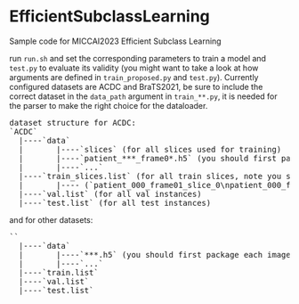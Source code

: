 # EfficientSubclassLearning
Sample code for MICCAI2023 Efficient Subclass Learning

run `run.sh` and set the corresponding parameters to train a model and `test.py` to evaluate its validity (you might want to take a look at how arguments are defined in `train_proposed.py` and `test.py`). Currently configured datasets are ACDC and BraTS2021, be sure to include the correct dataset in the `data_path` argument in `train_**.py`, it is needed for the parser to make the right choice for the dataloader.

<pre>
dataset structure for ACDC:
`ACDC`  
  |----`data`
  |       |----`slices` (for all slices used for training)  
  |       |----`patient_***_frame0*.h5` (you should first package each image and its label in a h5 file)  
  |       |----`...`  
  |----`train_slices.list` (for all train slices, note you should include only the names for `.h5` files)  
  |       |---- (`patient_000_frame01_slice_0\npatient_000_frame01_slice_1\n...`)  
  |----`val.list` (for all val instances)  
  |----`test.list` (for all test instances)  
</pre>
  
and for other datasets:  
<pre>
`<dataset_name>`
  |----`data`  
  |       |----`***.h5` (you should first package each image and its label in a h5 file)  
  |       |----`...`   
  |----`train.list`  
  |----`val.list`  
  |----`test.list`  
</pre>

